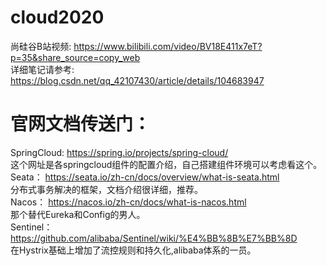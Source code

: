 # cloud2020 
尚硅谷B站视频: https://www.bilibili.com/video/BV18E411x7eT?p=35&share_source=copy_web  
详细笔记请参考: https://blog.csdn.net/qq_42107430/article/details/104683947  

# 官网文档传送门：
SpringCloud: https://spring.io/projects/spring-cloud/  
这个网址是各springcloud组件的配置介绍，自己搭建组件环境可以考虑看这个。  
Seata： https://seata.io/zh-cn/docs/overview/what-is-seata.html  
分布式事务解决的框架，文档介绍很详细，推荐。  
Nacos： https://nacos.io/zh-cn/docs/what-is-nacos.html  
那个替代Eureka和Config的男人。  
Sentinel：https://github.com/alibaba/Sentinel/wiki/%E4%BB%8B%E7%BB%8D  
在Hystrix基础上增加了流控规则和持久化,alibaba体系的一员。  